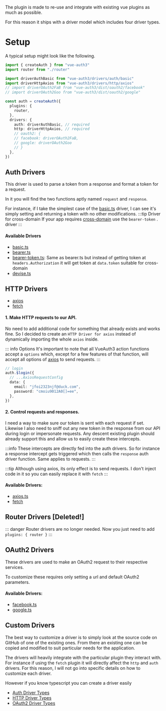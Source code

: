 The plugin is made to re-use and integrate with existing vue plugins as much as possible.

For this reason it ships with a driver model which includes four driver types.

# Setup

A typical setup might look like the following.

```ts
import { createAuth } from "vue-auth3"
import router from "./router"

import driverAuthBasic from "vue-auth3/drivers/auth/basic"
import driverHttpAxios from "vue-auth3/drivers/http/axios"
// import driverOAuth2FaB from "vue-auth3/dist/oauth2/facebook"
// import driverOAuth2Goo from "vue-auth3/dist/oauth2/google"

const auth = createAuth({
  plugins: {
    router,
  },
  drivers: {
    auth: driverAuthBasic, // required
    http: driverHttpAxios, // required
    // oauth2: {
    // facebook: driverOAuth2FaB,
    // google: driverOAuth2Goo
    // }
  },
})
```

## Auth Drivers

This driver is used to parse a token from a response and format a token for a request.

In it you will find the two functions aptly named `request` and `response`.

For instance, if I take the simplest case of the [basic.ts](https://github.com/tachibana-shin/vue-auth3/blob/master/src/drivers/auth/basic.ts) driver, I can see it's simply setting and returning a token with no other modifications.
:::tip Driver for cross-domain
If your app requires [cross-domain](https://developer.mozilla.org/en-US/docs/Web/HTTP/CORS) use the `bearer-token` . driver
:::

#### Available Drivers

- [basic.ts](https://github.com/tachibana-shin/vue-auth3/blob/master/src/drivers/auth/basic.ts)
- [bearer.ts](https://github.com/tachibana-shin/vue-auth3/blob/master/src/drivers/auth/bearer.ts)
- [bearer-token.ts](https://github.com/tachibana-shin/vue-auth3/blob/master/src/drivers/auth/bearer-token.ts): Same as bearer.ts but instead of getting token at `headers.Authorization` it will get token at `data.token` suitable for cross-domain
- [devise.ts](https://github.com/tachibana-shin/vue-auth3/blob/master/src/drivers/auth/devise.ts)

## HTTP Drivers

- [axios](https://github.com/tachibana-shin/vue-auth3/blob/master/src/drivers/http/axios.ts)
- [fetch](https://github.com/tachibana-shin/vue-auth3/blob/master/src/drivers/http/fetch.ts)

#### 1\. Make HTTP requests to our API.

No need to add additional code for something that already exists and works fine. So I decided to create an `HTTP Driver for axios` instead of dynamically importing the whole `axios` inside.

::: info Options
It's important to note that all VueAuth3 action functions accept a `options` which, except for a few features of that function, will accept all options of [axios](https://github.com/axiosjs/axios) to send requests.
:::

```ts
// login
auth.$login({
  // ...AxiosRequestConfig
  data: {
    email: "jfoi2323njf@duck.com",
    password: "cmoiu9012A0[]=ee",
  },
})
```

#### 2\. Control requests and responses.

I need a way to make sure our token is sent with each request if set. Likewise I also need to sniff out any new token in the response from our API during login or impersonate requests. Any descent existing plugin should already support this and allow us to easily create these intercepts.

:::info
These intercepts are directly fed into the auth drivers. So for instance a response intercept gets triggered which then calls the `response` auth driver function. Same applies to requests.
:::

:::tip
Although using axios, its only effect is to send requests. I don't inject code in it so you can easily replace it with `fetch`
:::

#### Available Drivers:

- [axios.ts](https://github.com/tachibana-shin/vue-auth3/blob/master/src/drivers/http/axios.ts)
- [fetch](https://github.com/tachibana-shin/vue-auth3/blob/master/src/drivers/http/fetch.ts)

## Router Drivers [Deleted!]

::: danger
Router drivers are no longer needed. Now you just need to add `plugins: { router }`
:::

## OAuth2 Drivers

These drivers are used to make an OAuth2 request to their respective services.

To customize these requires only setting a url and default OAuth2 parameters.

#### Available Drivers:

- [facebook.ts](https://github.com/tachibana-shin/vue-auth3/blob/master/src/drivers/oauth2/facebook.ts)
- [google.ts](https://github.com/tachibana-shin/vue-auth3/blob/master/src/drivers/oauth2/google.ts)

## Custom Drivers

The best way to customize a driver is to simply look at the source code on GitHub of one of the existing ones. From there an existing one can be copied and modified to suit particular needs for the application.

The drivers will heavily integrate with the particular plugin they interact with. For instance if using the `fetch` plugin it will directly affect the `http` and `auth` drivers. For this reason, I will not go into specific details on how to customize each driver.

However if you know typescript you can create a driver easily

- [Auth Driver Types](https://github.com/tachibana-shin/vue-auth3/blob/master/src/type/drivers/AuthDriver.ts)
- [HTTP Driver Types](https://github.com/tachibana-shin/vue-auth3/blob/master/src/type/drivers/HttpDriver.ts)
- [OAuth2 Driver Types](https://github.com/tachibana-shin/vue-auth3/blob/master/src/type/drivers/OAuth2Driver.ts)
